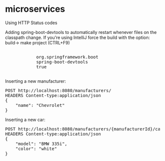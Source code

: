 # microservices

Using HTTP Status codes

Adding spring-boot-devtools to automatically restart whenever files on the classpath change. 
If you're using IntelliJ force the build with the option: build-> make project (CTRL+F9)  
<pre>
        <dependency>
            <groupId>org.springframework.boot</groupId>
            <artifactId>spring-boot-devtools</artifactId>
            <optional>true</optional>
        </dependency>
</pre>

Inserting a new manufacturer:

<pre>
POST http://localhost:8080/manufacturers/
HEADERS Content-type:application/json 
{
    "name": "Chevrolet"
}
</pre>

Inserting a new car:

<pre>
POST http://localhost:8080/manufacturers/{manufacturerId}/cars
HEADERS Content-type:application/json 
{
    "model": "BMW 335i",
    "color": "white"
}
</pre>
